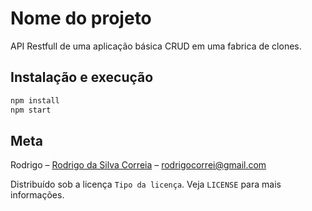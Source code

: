 # Nome do projeto

API Restfull de uma aplicação básica CRUD em uma fabrica de clones.

## Instalação e execução

```sh
npm install
npm start
```

## Meta
Rodrigo – [Rodrigo da Silva Correia](https://www.linkedin.com/in/rodrigocorrei/) – rodrigocorrei@gmail.com

Distribuído sob a licença `Tipo da licença`. Veja `LICENSE` para mais informações.